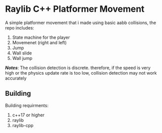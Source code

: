 # Raylib C++ Platformer Movement

A simple platformer movement that i made using basic aabb collisions, the repo includes:
  1. State machine for the player
  2. Movemenet (right and left)
  3. Jump
  4. Wall slide
  5. Wall jump

***Notes***: The collision detection is discrete. therefore, if the speed is very high or the physics update rate is too low, collision detection may not work accurately

## Building
Building requirments:
  1. c++17 or higher
  2. raylib
  3. raylib-cpp
